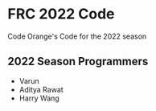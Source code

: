 # FRC 2022 Code

Code Orange's Code for the 2022 season

## 2022 Season Programmers

- Varun
- Aditya Rawat 
- Harry Wang
